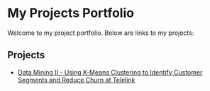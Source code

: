 # My Projects Portfolio

Welcome to my project portfolio. Below are links to my projects:

## Projects

- [Data Mining II - Using K-Means Clustering to Identify Customer Segments and Reduce Churn at Telelink](https://github.com/marspier/projects-portfolio/blob/main/D212%20T1.ipynb)




